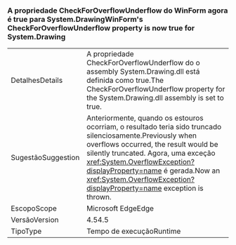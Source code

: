 ### <a name="winforms-checkforoverflowunderflow-property-is-now-true-for-systemdrawing"></a><span data-ttu-id="5ecb7-101">A propriedade CheckForOverflowUnderflow do WinForm agora é true para System.Drawing</span><span class="sxs-lookup"><span data-stu-id="5ecb7-101">WinForm's CheckForOverflowUnderflow property is now true for System.Drawing</span></span>

|   |   |
|---|---|
|<span data-ttu-id="5ecb7-102">Detalhes</span><span class="sxs-lookup"><span data-stu-id="5ecb7-102">Details</span></span>|<span data-ttu-id="5ecb7-103">A propriedade CheckForOverflowUnderflow do o assembly System.Drawing.dll está definida como true.</span><span class="sxs-lookup"><span data-stu-id="5ecb7-103">The CheckForOverflowUnderflow property for the System.Drawing.dll assembly is set to true.</span></span>|
|<span data-ttu-id="5ecb7-104">Sugestão</span><span class="sxs-lookup"><span data-stu-id="5ecb7-104">Suggestion</span></span>|<span data-ttu-id="5ecb7-105">Anteriormente, quando os estouros ocorriam, o resultado teria sido truncado silenciosamente.</span><span class="sxs-lookup"><span data-stu-id="5ecb7-105">Previously when overflows occurred, the result would be silently truncated.</span></span> <span data-ttu-id="5ecb7-106">Agora, uma exceção <xref:System.OverflowException?displayProperty=name> é gerada.</span><span class="sxs-lookup"><span data-stu-id="5ecb7-106">Now an <xref:System.OverflowException?displayProperty=name> exception is thrown.</span></span>|
|<span data-ttu-id="5ecb7-107">Escopo</span><span class="sxs-lookup"><span data-stu-id="5ecb7-107">Scope</span></span>|<span data-ttu-id="5ecb7-108">Microsoft Edge</span><span class="sxs-lookup"><span data-stu-id="5ecb7-108">Edge</span></span>|
|<span data-ttu-id="5ecb7-109">Versão</span><span class="sxs-lookup"><span data-stu-id="5ecb7-109">Version</span></span>|<span data-ttu-id="5ecb7-110">4.5</span><span class="sxs-lookup"><span data-stu-id="5ecb7-110">4.5</span></span>|
|<span data-ttu-id="5ecb7-111">Tipo</span><span class="sxs-lookup"><span data-stu-id="5ecb7-111">Type</span></span>|<span data-ttu-id="5ecb7-112">Tempo de execução</span><span class="sxs-lookup"><span data-stu-id="5ecb7-112">Runtime</span></span>|

